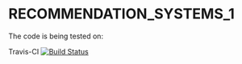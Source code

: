 # RECOMMENDATION_SYSTEMS_1
The code is being tested on:

Travis-CI
[![Build Status](https://travis-ci.org/IooHooI/RECOMMENDATION_SYSTEMS_1.svg?branch=master)](https://travis-ci.org/IooHooI/RECOMMENDATION_SYSTEMS_1)

